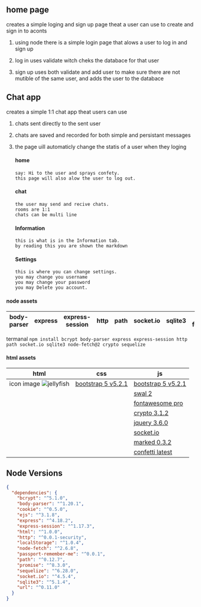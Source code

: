 

home page
---------

creates a simple loging and sign up page theat a user can use to create and sign in to aconts

1.  using node there is a simple login page that alows a user to log in and sign up

1.  log in uses validate witch cheks the databace for that user
2.  sign up uses both validate and add user to make sure there are not mutible of the same user, and adds the user to the databace

Chat app
--------

creates a simple 1:1 chat app theat users can use

1.  chats sent directly to the sent user
2.  chats are saved and recorded for both simple and persistant messages
3.  the page uill automaticly change the statis of a user when they loging

    #### home
        say: Hi to the user and sprays confety. 
        this page will also alow the user to log out.

    #### chat
        the user may send and recive chats.
        rooms are 1:1
        chats can be multi line

    #### Information
        this is what is in the Information tab.
        by reading this you are shown the markdown

    #### Settings
        this is where you can change settings.
        you may change you username
        you may change your password
        you may Delete you account.





#### node assets
|body-parser | express| express-session | http | path | socket.io | sqlite3| node-fetch@2| crypto| sequelize| bcrypt|
|------------|--------|-----------------|------|------|-----------|--------|-------------|-------|----------|-------|

termanal 
`npm install bcrypt body-parser express express-session http path socket.io sqlite3 node-fetch@2 crypto sequelize`



#### html assets
| html 	| css 	| js 	|
|---	|---	|---	|
| icon image ![jellyfish](https://images.unsplash.com/photo-1666515878427-c0a045bf03c6?crop=entropy&cs=tinysrgb&fm=jpg&ixid=MnwzMjM4NDZ8MHwxfHJhbmRvbXx8fHx8fHx8fDE2Njg3NDQ4MjM&ixlib=rb-4.0.3&q=80) 	| [bootstrap 5 v5.2.1](https://cdn.jsdelivr.net/npm/bootstrap@5.2.1/dist/css/bootstrap.min.css) 	| [bootstrap 5 v5.2.1](https://cdn.jsdelivr.net/npm/bootstrap@5.2.1/dist/js/bootstrap.bundle.min.js) 	|
|  	|  	| [swal 2](https://cdn.jsdelivr.net/npm/sweetalert2@11) 	|
|  	|  	| [fontawesome pro](https://kit.fontawesome.com/fd76b8450f.js) 	|
|  	|  	| [crypto 3.1.2](https://cdnjs.cloudflare.com/ajax/libs/crypto-js/3.1.2/rollups/aes.js) 	|
|  	|  	| [jquery 3.6.0](https://cdnjs.cloudflare.com/ajax/libs/jquery/3.6.0/jquery.min.js) 	|
|  	|  	| [socket.io](/socket.io/socket.io.js) 	|
|   |   | [marked 0.3.2](https://cdnjs.cloudflare.com/ajax/libs/marked/0.3.2/marked.min.js) |
|   |   | [confetti latest](https://cdn.jsdelivr.net/npm/js-confetti@latest/dist/js-confetti.browser.js) |



Node Versions
-------------

```json
{
  "dependencies": {
    "bcrypt": "^5.1.0",
    "body-parser": "^1.20.1",
    "cookie": "^0.5.0",
    "ejs": "^3.1.8",
    "express": "^4.18.2",
    "express-session": "^1.17.3",
    "html": "^1.0.0",
    "http": "^0.0.1-security",
    "localStorage": "^1.0.4",
    "node-fetch": "^2.6.8",
    "passport-remember-me": "^0.0.1",
    "path": "^0.12.7",
    "promise": "^8.3.0",
    "sequelize": "^6.28.0",
    "socket.io": "^4.5.4",
    "sqlite3": "^5.1.4",
    "url": "^0.11.0"
  }
}
```